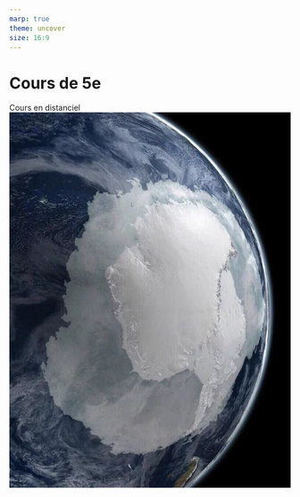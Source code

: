 ```yaml
---
marp: true
theme: uncover
size: 16:9
---
```


<!-- paginate: true -->
# Cours de 5e

Cours en distanciel
![bg opacity](Ressources/Photos/You-dont-typically-see-this-part-of-earth.jpg)